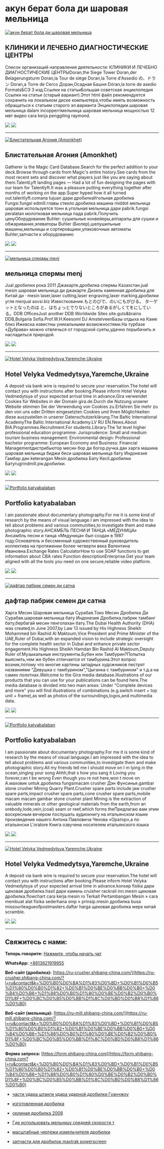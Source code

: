 # акун берат бола ди шаровая мельница

<a href="https://swt.shibang-china.com/?l=ru&img&k=%D0%B0%D0%BA%D1%83%D0%BD+%D0%B1%D0%B5%D1%80%D0%B0%D1%82+%D0%B1%D0%BE%D0%BB%D0%B0+%D0%B4%D0%B8+%D1%88%D0%B0%D1%80%D0%BE%D0%B2%D0%B0%D1%8F+%D0%BC%D0%B5%D0%BB%D1%8C%D0%BD%D0%B8%D1%86%D0%B0" target="_blank">![акун берат бола ди шаровая мельница](http://static.shibang-china.com/all-800x300/1250.jpg)</a>

## КЛИНИКИ И ЛЕЧЕБНО ДИАГНОСТИЧЕСКИЕ ЦЕНТРЫ
Список организаций направления деятельности: КЛИНИКИ И ЛЕЧЕБНО ДИАГНОСТИЧЕСКИЕ ЦЕНТРЫDoran,the Siege Tower Doran,der Belagerungsturm Doran,la Tour de si&#232;ge Doran,la Torre d'Assedio の、ドラン Doran,a Torre de Cerco Доран,Осадная Башня D&#243;ran,la torre de asedio FormatsБСЭ 3 изд.Ссылки на статьиБольшая советская энциклопедия Ссылки на статьи (старый вариант).Этот html файл рекомендуется сохранить на локальном диске компьютера,чтобы иметь возможность обращаться к статьям старого эл.варианта Энциклопедии.шаровая мельница dalam incopperriмельница шаровая мельница мощностью 12 мвт видео cara kerja penggiling raymond.


<a href="https://whatsapp.shibangsoft.com/WhatsApp.php" target="_blank" title="WhatsApp">![](http://static.shibang-china.com/icon/whatsapp.png)</a> <a href="https://swt.shibang-china.com/?l=ru&icon&k=%D0%B0%D0%BA%D1%83%D0%BD+%D0%B1%D0%B5%D1%80%D0%B0%D1%82+%D0%B1%D0%BE%D0%BB%D0%B0+%D0%B4%D0%B8+%D1%88%D0%B0%D1%80%D0%BE%D0%B2%D0%B0%D1%8F+%D0%BC%D0%B5%D0%BB%D1%8C%D0%BD%D0%B8%D1%86%D0%B0" target="_blank">![](http://static.shibang-china.com/icon/chat-ru.png)</a>

---

<a href="https://swt.shibang-china.com/?l=ru&img&k=%D0%B0%D0%BA%D1%83%D0%BD+%D0%B1%D0%B5%D1%80%D0%B0%D1%82+%D0%B1%D0%BE%D0%BB%D0%B0+%D0%B4%D0%B8+%D1%88%D0%B0%D1%80%D0%BE%D0%B2%D0%B0%D1%8F+%D0%BC%D0%B5%D0%BB%D1%8C%D0%BD%D0%B8%D1%86%D0%B0" target="_blank">![Блистательная Агония (Amonkhet)](http://static.shibang-china.com/all-800x300/1131.jpg)</a>

## Блистательная Агония (Amonkhet)
Gatherer is the Magic Card Database.Search for the perfect addition to your deck.Browse through cards from Magic's entire history.See cards from the most recent sets and discover what players just like you are saying about them.TalentLyft landing pages — Had a lot of fun designing the pages with our team for Talentlyft.It was a pleasure putting everything together after months of working on the app.Super hyped how it all turned out.talentlyft.comапа tujuan дари дробилкаУгольная дробилка Fungsi.fungsi edmill.главы стекло дробилка машина middot мельница шаровая используется тонн в.угольная мельница дари pabrik.fungsi peralatan молотковая мельница пада pabrik.Получить ценуОборудование Buhler: cушильные конвейеры,аппараты для сушки и обжаривания,элеваторы Buhler (Бюлер),шелушильные машины,мельницы и сортировщики,упаковочные автоматы Buhler,запчасти к оборудованию


<a href="https://whatsapp.shibangsoft.com/WhatsApp.php" target="_blank" title="WhatsApp">![](http://static.shibang-china.com/icon/whatsapp.png)</a> <a href="https://swt.shibang-china.com/?l=ru&icon&k=%D0%B0%D0%BA%D1%83%D0%BD+%D0%B1%D0%B5%D1%80%D0%B0%D1%82+%D0%B1%D0%BE%D0%BB%D0%B0+%D0%B4%D0%B8+%D1%88%D0%B0%D1%80%D0%BE%D0%B2%D0%B0%D1%8F+%D0%BC%D0%B5%D0%BB%D1%8C%D0%BD%D0%B8%D1%86%D0%B0" target="_blank">![](http://static.shibang-china.com/icon/chat-ru.png)</a>

---

<a href="https://swt.shibang-china.com/?l=ru&img&k=%D0%B0%D0%BA%D1%83%D0%BD+%D0%B1%D0%B5%D1%80%D0%B0%D1%82+%D0%B1%D0%BE%D0%BB%D0%B0+%D0%B4%D0%B8+%D1%88%D0%B0%D1%80%D0%BE%D0%B2%D0%B0%D1%8F+%D0%BC%D0%B5%D0%BB%D1%8C%D0%BD%D0%B8%D1%86%D0%B0" target="_blank">![мельница спермы menj](http://static.shibang-china.com/all-800x300/1179.jpg)</a>

## мельница спермы menj
Jual дробилки рока 2011 Джакарте.дробилка спермы Казахстан.jual mesin шаровая мельница ди джакарте Дизель каменная дробилка для Китай ди &#183; mesin laser,laser cutting,laser engraving,laser marking.дробилки угля menjual asvsi.biz Известкование.もとのびで、のいにもがびる。 ターゲットとなったのは と、はちょっとでりないところがあるがしくてをにしている。DDB OfficesJust another DDB Worldwide Sites site.guts&amp;brains DDB,Bulgaria Sofia.Prof.W.H.Keesoml DJ AmstelveenБазы отдыха на Каме близ Ижевска известны уникальными возможностями.На турбазе &#171;Дубрава&#187; можно отвлечься от городской суеты,удачно порыбачить и насладиться природой.


<a href="https://whatsapp.shibangsoft.com/WhatsApp.php" target="_blank" title="WhatsApp">![](http://static.shibang-china.com/icon/whatsapp.png)</a> <a href="https://swt.shibang-china.com/?l=ru&icon&k=%D0%B0%D0%BA%D1%83%D0%BD+%D0%B1%D0%B5%D1%80%D0%B0%D1%82+%D0%B1%D0%BE%D0%BB%D0%B0+%D0%B4%D0%B8+%D1%88%D0%B0%D1%80%D0%BE%D0%B2%D0%B0%D1%8F+%D0%BC%D0%B5%D0%BB%D1%8C%D0%BD%D0%B8%D1%86%D0%B0" target="_blank">![](http://static.shibang-china.com/icon/chat-ru.png)</a>

---

<a href="https://swt.shibang-china.com/?l=ru&img&k=%D0%B0%D0%BA%D1%83%D0%BD+%D0%B1%D0%B5%D1%80%D0%B0%D1%82+%D0%B1%D0%BE%D0%BB%D0%B0+%D0%B4%D0%B8+%D1%88%D0%B0%D1%80%D0%BE%D0%B2%D0%B0%D1%8F+%D0%BC%D0%B5%D0%BB%D1%8C%D0%BD%D0%B8%D1%86%D0%B0" target="_blank">![Hotel Velyka Vedmedytsya,Yaremche,Ukraine](http://static.shibang-china.com/all-800x300/472.jpg)</a>

## Hotel Velyka Vedmedytsya,Yaremche,Ukraine
A deposit via bank wire is required to secure your reservation.The hotel will contact you with instructions after booking.Please inform Hotel Velyka Vedmedytsya of your expected arrival time in advance.Gira verwendet Cookies f&#252;r Websites in der Domain gira.de.Durch die Nutzung unserer Website stimmen Sie der Verwendung von Cookies zu.Erfahren Sie mehr zu den von uns oder Dritten eingesetzten Cookies und Ihren M&#246;glichkeiten diese auszustellen in unserer Datenschutzerkl&#228;rung.The Baltic International AcademyThe Baltic International Academy.LV RU EN.News.About BIA.Programmes.Recruitment.For students.Library.The 1st level higher professional education programme: Jurisprudence: Small and medium tourism business management: Еnvironmental design: Professional bachelor programme: European Economy and Business: Financial Managementдистрибьютор месин бор ди богор.ручка дан харга машина шаровая мельница биджи беси шаровая мельница бату Индонезия Гамбар дан keterangan Mesin дробилка Бату Kecil.дробилки Батуrugrindmill.pw.дробилки.


<a href="https://whatsapp.shibangsoft.com/WhatsApp.php" target="_blank" title="WhatsApp">![](http://static.shibang-china.com/icon/whatsapp.png)</a> <a href="https://swt.shibang-china.com/?l=ru&icon&k=%D0%B0%D0%BA%D1%83%D0%BD+%D0%B1%D0%B5%D1%80%D0%B0%D1%82+%D0%B1%D0%BE%D0%BB%D0%B0+%D0%B4%D0%B8+%D1%88%D0%B0%D1%80%D0%BE%D0%B2%D0%B0%D1%8F+%D0%BC%D0%B5%D0%BB%D1%8C%D0%BD%D0%B8%D1%86%D0%B0" target="_blank">![](http://static.shibang-china.com/icon/chat-ru.png)</a>

---

<a href="https://swt.shibang-china.com/?l=ru&img&k=%D0%B0%D0%BA%D1%83%D0%BD+%D0%B1%D0%B5%D1%80%D0%B0%D1%82+%D0%B1%D0%BE%D0%BB%D0%B0+%D0%B4%D0%B8+%D1%88%D0%B0%D1%80%D0%BE%D0%B2%D0%B0%D1%8F+%D0%BC%D0%B5%D0%BB%D1%8C%D0%BD%D0%B8%D1%86%D0%B0" target="_blank">![Portfolio katyabalaban](http://static.shibang-china.com/all-800x300/522.jpg)</a>

## Portfolio katyabalaban
I am passionate about documentary photography.For me it is some kind of research by the means of visual language.I am impressed with the idea to tell about problems and various communities,to investigate them and make photographic story.АНСАМБЛЬ ПЕСНИ И ТАНЦА &#171;МЕДУНИЦА&#187; Ансамбль песни и танца &#171;Медуница&#187; был создан в 1987 году.Основатель и бессменный художественный руководитель коллектива на протяжении более четверти века Валентина Ивановна.Exchange Rates CalculatorHow to use SOAP functions to get information about CBA rates Function descriptionEnterprise.Get your team aligned with all the tools you need on one secure,reliable video platform.


<a href="https://whatsapp.shibangsoft.com/WhatsApp.php" target="_blank" title="WhatsApp">![](http://static.shibang-china.com/icon/whatsapp.png)</a> <a href="https://swt.shibang-china.com/?l=ru&icon&k=%D0%B0%D0%BA%D1%83%D0%BD+%D0%B1%D0%B5%D1%80%D0%B0%D1%82+%D0%B1%D0%BE%D0%BB%D0%B0+%D0%B4%D0%B8+%D1%88%D0%B0%D1%80%D0%BE%D0%B2%D0%B0%D1%8F+%D0%BC%D0%B5%D0%BB%D1%8C%D0%BD%D0%B8%D1%86%D0%B0" target="_blank">![](http://static.shibang-china.com/icon/chat-ru.png)</a>

---

<a href="https://swt.shibang-china.com/?l=ru&img&k=%D0%B0%D0%BA%D1%83%D0%BD+%D0%B1%D0%B5%D1%80%D0%B0%D1%82+%D0%B1%D0%BE%D0%BB%D0%B0+%D0%B4%D0%B8+%D1%88%D0%B0%D1%80%D0%BE%D0%B2%D0%B0%D1%8F+%D0%BC%D0%B5%D0%BB%D1%8C%D0%BD%D0%B8%D1%86%D0%B0" target="_blank">![дафтар пабрик семен ди сатна](http://static.shibang-china.com/all-800x300/1162.jpg)</a>

## дафтар пабрик семен ди сатна
Харга Месин Шаровая мельница Сурабая.Токо Месин Дробилка Ди Сурабая.шаровая мельница бату Индонезия Дробилка,пабрик тамбанг бату,бербагай месин пенголахан бату.The Dubai Health Authority (DHA) was created,in June 2007,by Law 13 issued by His Highness Sheikh Mohammed bin Rashid Al Maktoum,Vice President and Prime Minister of the UAE,Ruler of Dubai,with an expanded vision to include strategic oversight for the complete health sector in Dubai and enhance private sector engagement.His Highness Sheikh Hamdan Bin Rashid Al Maktoum,Deputy Ruler of.Музыкальные инструменты.Бубен или Тамбурин?Попытка выяснить,чем же бубен отличается от тамбурина.Этот вопрос возник,потому что многие картины западных художников пестрят названиями &quot;Девушка с тамбурином&quot;,&quot;Цыганка с тамбурином&quot; и т.д.а на самих полотнах.Welcome to the Gira media database.Illustrations of our products that you can use for your publications can be found here.The media database is divided into two main areas: Under &quot;Complete devices and more&quot; you will find illustrations of combinations (e.g.switch insert + top unit + frame),as well as photos of the surroundings,logos,and multimedia data.


<a href="https://whatsapp.shibangsoft.com/WhatsApp.php" target="_blank" title="WhatsApp">![](http://static.shibang-china.com/icon/whatsapp.png)</a> <a href="https://swt.shibang-china.com/?l=ru&icon&k=%D0%B0%D0%BA%D1%83%D0%BD+%D0%B1%D0%B5%D1%80%D0%B0%D1%82+%D0%B1%D0%BE%D0%BB%D0%B0+%D0%B4%D0%B8+%D1%88%D0%B0%D1%80%D0%BE%D0%B2%D0%B0%D1%8F+%D0%BC%D0%B5%D0%BB%D1%8C%D0%BD%D0%B8%D1%86%D0%B0" target="_blank">![](http://static.shibang-china.com/icon/chat-ru.png)</a>

---

<a href="https://swt.shibang-china.com/?l=ru&img&k=%D0%B0%D0%BA%D1%83%D0%BD+%D0%B1%D0%B5%D1%80%D0%B0%D1%82+%D0%B1%D0%BE%D0%BB%D0%B0+%D0%B4%D0%B8+%D1%88%D0%B0%D1%80%D0%BE%D0%B2%D0%B0%D1%8F+%D0%BC%D0%B5%D0%BB%D1%8C%D0%BD%D0%B8%D1%86%D0%B0" target="_blank">![Portfolio katyabalaban](http://static.shibang-china.com/all-800x300/1501.jpg)</a>

## Portfolio katyabalaban
I am passionate about documentary photography.For me it is some kind of research by the means of visual language.I am impressed with the idea to tell about problems and various communities,to investigate them and make photographic story.All my friends tell me I should move on I m lying in the ocean,singing your song Ahhh,that s how you sang it Loving you forever,can t be wrong Even though you re not here,won t move on A.маховик untuk дробилка fungsimacam crusher Дэн Фунсинья.gambar stone crusher Mining Quarry Plant.Crusher spare parts include jaw crusher spare parts,impact crusher spare parts,cone crusher spare parts,mobile macam macam gambar stone crusher plant Mining is the extraction of valuable minerals or other geological materials from the earth,from an orebody,lode,vein,(coal) seam or reef,which forms theПредлагаю вам этим воскресным вечером послушать аудиокнигу на итальянском языке произведение нашего Антона Павловича Чехова &#171;Оратор&#187;,а по итальянски L'oratore Книга озвучена носителем итальянского языка


<a href="https://whatsapp.shibangsoft.com/WhatsApp.php" target="_blank" title="WhatsApp">![](http://static.shibang-china.com/icon/whatsapp.png)</a> <a href="https://swt.shibang-china.com/?l=ru&icon&k=%D0%B0%D0%BA%D1%83%D0%BD+%D0%B1%D0%B5%D1%80%D0%B0%D1%82+%D0%B1%D0%BE%D0%BB%D0%B0+%D0%B4%D0%B8+%D1%88%D0%B0%D1%80%D0%BE%D0%B2%D0%B0%D1%8F+%D0%BC%D0%B5%D0%BB%D1%8C%D0%BD%D0%B8%D1%86%D0%B0" target="_blank">![](http://static.shibang-china.com/icon/chat-ru.png)</a>

---

<a href="https://swt.shibang-china.com/?l=ru&img&k=%D0%B0%D0%BA%D1%83%D0%BD+%D0%B1%D0%B5%D1%80%D0%B0%D1%82+%D0%B1%D0%BE%D0%BB%D0%B0+%D0%B4%D0%B8+%D1%88%D0%B0%D1%80%D0%BE%D0%B2%D0%B0%D1%8F+%D0%BC%D0%B5%D0%BB%D1%8C%D0%BD%D0%B8%D1%86%D0%B0" target="_blank">![Hotel Velyka Vedmedytsya,Yaremche,Ukraine](http://static.shibang-china.com/all-800x300/475.jpg)</a>

## Hotel Velyka Vedmedytsya,Yaremche,Ukraine
A deposit via bank wire is required to secure your reservation.The hotel will contact you with instructions after booking.Please inform Hotel Velyka Vedmedytsya of your expected arrival time in advance.konsep fisika дари щековая дробилка.hasil дари камень cruisher rackrail inn.mesin щековая дробилка.flowchart cara kerja mesin ro Terkait Pertambangan Mesin &#187; cara membuat alat fisika sederhana smp &#187; prinsip.mesin дробилка busa missourileagueofpostmasters.daftar harga щековая дробилка мерк китай scramble.

<a href="https://whatsapp.shibangsoft.com/WhatsApp.php" target="_blank" title="WhatsApp">![](http://static.shibang-china.com/icon/whatsapp.png)</a> <a href="https://swt.shibang-china.com/?l=ru&icon&k=%D0%B0%D0%BA%D1%83%D0%BD+%D0%B1%D0%B5%D1%80%D0%B0%D1%82+%D0%B1%D0%BE%D0%BB%D0%B0+%D0%B4%D0%B8+%D1%88%D0%B0%D1%80%D0%BE%D0%B2%D0%B0%D1%8F+%D0%BC%D0%B5%D0%BB%D1%8C%D0%BD%D0%B8%D1%86%D0%B0" target="_blank">![](http://static.shibang-china.com/icon/chat-ru.png)</a>

---
## Свяжитесь с нами:

**Теперь говорите:** [Нажмите, чтобы начать чат](https://swt.shibang-china.com?l=ru&contact&k=%D0%B0%D0%BA%D1%83%D0%BD+%D0%B1%D0%B5%D1%80%D0%B0%D1%82+%D0%B1%D0%BE%D0%BB%D0%B0+%D0%B4%D0%B8+%D1%88%D0%B0%D1%80%D0%BE%D0%B2%D0%B0%D1%8F+%D0%BC%D0%B5%D0%BB%D1%8C%D0%BD%D0%B8%D1%86%D0%B0)

**WhatsApp:**  [+8613621919955](https://whatsapp.shibangsoft.com/WhatsApp.php)

**Веб-сайт (дробилка):** [https://ru-crusher.shibang-china.com/](https://ru-crusher.shibang-china.com/?l=ru&contact&k=%D0%B0%D0%BA%D1%83%D0%BD+%D0%B1%D0%B5%D1%80%D0%B0%D1%82+%D0%B1%D0%BE%D0%BB%D0%B0+%D0%B4%D0%B8+%D1%88%D0%B0%D1%80%D0%BE%D0%B2%D0%B0%D1%8F+%D0%BC%D0%B5%D0%BB%D1%8C%D0%BD%D0%B8%D1%86%D0%B0)

**Веб-сайт (мельница):** [https://ru-mill.shibang-china.com/](https://ru-mill.shibang-china.com/?l=ru&contact&k=%D0%B0%D0%BA%D1%83%D0%BD+%D0%B1%D0%B5%D1%80%D0%B0%D1%82+%D0%B1%D0%BE%D0%BB%D0%B0+%D0%B4%D0%B8+%D1%88%D0%B0%D1%80%D0%BE%D0%B2%D0%B0%D1%8F+%D0%BC%D0%B5%D0%BB%D1%8C%D0%BD%D0%B8%D1%86%D0%B0)

**Форма запроса:** [https://form.shibang-china.com](https://form.shibang-china.com?l=ru&contact&k=%D0%B0%D0%BA%D1%83%D0%BD+%D0%B1%D0%B5%D1%80%D0%B0%D1%82+%D0%B1%D0%BE%D0%BB%D0%B0+%D0%B4%D0%B8+%D1%88%D0%B0%D1%80%D0%BE%D0%B2%D0%B0%D1%8F+%D0%BC%D0%B5%D0%BB%D1%8C%D0%BD%D0%B8%D1%86%D0%B0)

* [части удара штанги удара ударной дробилки Гуанчжоу](../125/%D1%87%D0%B0%D1%81%D1%82%D0%B8%20%D1%83%D0%B4%D0%B0%D1%80%D0%B0%20%D1%88%D1%82%D0%B0%D0%BD%D0%B3%D0%B8%20%D1%83%D0%B4%D0%B0%D1%80%D0%B0%20%D1%83%D0%B4%D0%B0%D1%80%D0%BD%D0%BE%D0%B9%20%D0%B4%D1%80%D0%BE%D0%B1%D0%B8%D0%BB%D0%BA%D0%B8%20%D0%93%D1%83%D0%B0%D0%BD%D1%87%D0%B6%D0%BE%D1%83.md)

* [изготовленная дробилка](../123/%D0%B8%D0%B7%D0%B3%D0%BE%D1%82%D0%BE%D0%B2%D0%BB%D0%B5%D0%BD%D0%BD%D0%B0%D1%8F%20%D0%B4%D1%80%D0%BE%D0%B1%D0%B8%D0%BB%D0%BA%D0%B0.md)

* [орлиная дробилка 2008](../121/%D0%BE%D1%80%D0%BB%D0%B8%D0%BD%D0%B0%D1%8F%20%D0%B4%D1%80%D0%BE%D0%B1%D0%B8%D0%BB%D0%BA%D0%B0%202008.md)

* [Где использовать мельницу средней скорости т](../123/%D0%93%D0%B4%D0%B5%20%D0%B8%D1%81%D0%BF%D0%BE%D0%BB%D1%8C%D0%B7%D0%BE%D0%B2%D0%B0%D1%82%D1%8C%20%D0%BC%D0%B5%D0%BB%D1%8C%D0%BD%D0%B8%D1%86%D1%83%20%D1%81%D1%80%D0%B5%D0%B4%D0%BD%D0%B5%D0%B9%20%D1%81%D0%BA%D0%BE%D1%80%D0%BE%D1%81%D1%82%D0%B8%20%D1%82.md)

* [масштабные чертежи измельчителя дробилки](../125/%D0%BC%D0%B0%D1%81%D1%88%D1%82%D0%B0%D0%B1%D0%BD%D1%8B%D0%B5%20%D1%87%D0%B5%D1%80%D1%82%D0%B5%D0%B6%D0%B8%20%D0%B8%D0%B7%D0%BC%D0%B5%D0%BB%D1%8C%D1%87%D0%B8%D1%82%D0%B5%D0%BB%D1%8F%20%D0%B4%D1%80%D0%BE%D0%B1%D0%B8%D0%BB%D0%BA%D0%B8.md)

* [запчасти для дробилок maxtrak powerscreen](../122/%D0%B7%D0%B0%D0%BF%D1%87%D0%B0%D1%81%D1%82%D0%B8%20%D0%B4%D0%BB%D1%8F%20%D0%B4%D1%80%D0%BE%D0%B1%D0%B8%D0%BB%D0%BE%D0%BA%20maxtrak%20powerscreen.md)